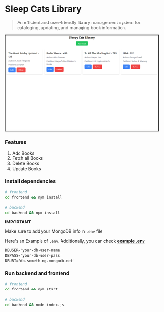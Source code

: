 # Sleep Cats Library

> An efficient and user-friendly library management system for cataloging, updating, and managing book information.

![Display of Project](extras/image.png)

### Features

1. Add Books
2. Fetch all Books
3. Delete Books
4. Update Books

### Install dependencies

```bash
# frontend
cd frontend && npm install

# backend
cd backend && npm install
```

**IMPORTANT**

Make sure to add your MongoDB info in `.env` file

Here's an Example of `.env`. Additionally, you can check [**example .env**](./backend/.env.example)

```txt
DBUSER='your-db-user-name'
DBPASS='your-db-user-pass'
DBURI='db.something.mongodb.net'
```

### Run backend and frontend

```bash
# frontend
cd frontend && npm start

# backend
cd backend && node index.js
```
